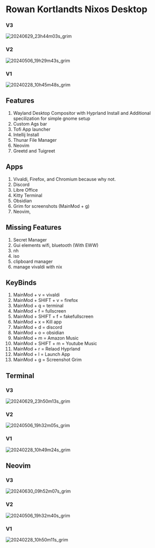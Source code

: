 # Rowan Kortlandts Nixos Desktop
### V3
![20240629_23h44m03s_grim](https://github.com/Rkortlandt/nixos/assets/93385295/83e93df1-c254-47ec-9e9c-8ebce447035c)
### V2
![20240506_19h29m43s_grim](https://github.com/Rkortlandt/nixos/assets/93385295/3798fbb0-feb4-47b4-bba2-377bed9cd670)
### V1
![20240228_10h45m48s_grim](https://github.com/Rkortlandt/nixos/assets/93385295/66522e1b-b390-4a8a-8e2a-66fe41b2209c)

## Features
1. Wayland Desktop Compositor with Hyprland Install and Additional specilization for simple gnome setup
2. Custom Ags bar
3. Tofi App launcher
4. Intellij Install
5. Thunar File Manager
6. Neovim
7. Greetd and Tuigreet

## Apps
1. Vivaldi, Firefox, and Chromium because why not.
2. Discord
3. Libre Office
4. Kitty Terminal
5. Obsidian
6. Grim for screenshots (MainMod + g)
7. Neovim,

## Missing Features
1. Secret Manager
2. Gui elements wifi, bluetooth (With EWW)
4. nh
5. iso
6. clipboard manager
7. manage vivaldi with nix

## KeyBinds 
1. MainMod + v = vivaldi
2. MainMod + SHIFT + v = firefox
3. MainMod + q = terminal
4. MainMod + f = fullscreen
5. MainMod + SHIFT + f = fakefullscreen
6. MainMod + x = Kill app
7. MainMod + d = discord
8. MainMod + o = obsidian
9. MainMod + m = Amazon Music
10. MainMod + SHIFT + m = Youtube Music
11. MainMod + r = Relaod Hyprland
12. MainMod + l = Launch App
13. MainMod + g = Screenshot Grim
    
## Terminal
### V3
![20240629_23h50m13s_grim](https://github.com/Rkortlandt/nixos/assets/93385295/68e5e790-8249-4eb3-8bc2-6208c7e96fdc)
### V2
![20240506_19h32m05s_grim](https://github.com/Rkortlandt/nixos/assets/93385295/869c504f-7c87-4c2f-bebf-56f8034156a0)
### V1
![20240228_10h49m24s_grim](https://github.com/Rkortlandt/nixos/assets/93385295/3c755dbb-2109-4acc-b3ed-6f07de0c9066)

## Neovim
### V3
![20240630_09h52m07s_grim](https://github.com/Rkortlandt/nixos/assets/93385295/0e89792a-c28f-4f22-9869-ecabbdfa5840)
### V2
![20240506_19h32m40s_grim](https://github.com/Rkortlandt/nixos/assets/93385295/314cfc46-344f-40c1-98c6-c62984ec7015)
### V1
![20240228_10h50m11s_grim](https://github.com/Rkortlandt/nixos/assets/93385295/d31ba80b-3d50-44dd-8cd5-db08a6cafba4)


